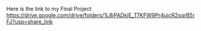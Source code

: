 Here is the link to my Final Project
https://drive.google.com/drive/folders/1L8jPADkjE_T7KFW9Pr4ujcR2sqrB5rFJ?usp=share_link
